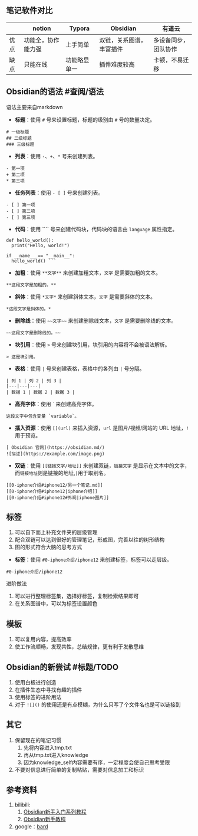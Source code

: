 ## 笔记软件对比
|    | notion    | Typora | Obsidian     | 有道云        |
|----|-----------|--------|--------------|------------|
| 优点 | 功能全，协作能力强 | 上手简单   | 双链，关系图谱，丰富插件 | 多设备同步，团队协作 |
| 缺点 | 只能在线      | 功能略显单一 | 插件难度较高       | 卡顿，不易迁移    |

## Obsidian的语法  #查阅/语法
语法主要来自markdown

* **标题**：使用 `#` 号来设置标题，标题的级别由 `#` 号的数量决定。

```
# 一级标题
## 二级标题
### 三级标题
```

* **列表**：使用 `-`、`+`、`*` 号来创建列表。

```
- 第一项
+ 第二项
* 第三项
```

* **任务列表**：使用 `- [ ]` 号来创建列表。

```
- [ ] 第一项
- [ ] 第二项
- [ ] 第三项
```

* **代码**：使用 ```` 号来创建代码块，代码块的语言由 `language` 属性指定。

```
def hello_world():
  print("Hello, world!")

if __name__ == "__main__":
  hello_world() ```
```

* **加粗**：使用 `**文字**` 来创建加粗文本，`文字` 是需要加粗的文本。

```
**这段文字是加粗的。**
```

* **斜体**：使用 `*文字*` 来创建斜体文本，`文字` 是需要斜体的文本。

```
*这段文字是斜体的。*
```

* **删除线**：使用 `~~文字~~` 来创建删除线文本，`文字` 是需要删除线的文本。

```
~~这段文字是删除线的。~~
```


* **块引用**：使用 `>` 号来创建块引用，块引用的内容将不会被语法解析。

```
> 这是块引用。
```

* **表格**：使用 `|` 号来创建表格，表格中的各列由 `|` 号分隔。

```
| 列 1 | 列 2 | 列 3 |
|---|---|---|
| 数据 1 | 数据 2 | 数据 3 |
```

* **高亮字体**：使用  `   来创建高亮字体。

```
这段文字中包含变量 `variable`。
```

* **插入资源**：使用 `[](url)` 来插入资源，`url` 是图片/视频/网站的 URL 地址，`!`用于预览。

```
[ Obsidian 官网](https://obsidian.md/)
![描述](https://example.com/image.png)
```


* **双链**：使用 `[[链接文字/地址]]` 来创建双链，`链接文字` 是显示在文本中的文字，而`链接地址`则是链接的地址,`|`用于取别名。

```
[[0-iphone介绍#iphone12/另一个笔记.md]]
[[0-iphone介绍#iphone12|iphone介绍]]
[[0-iphone介绍#iphone12#外观|iphone图片]]
```

## 标签
1. 可以自下而上补充文件夹的层级管理
2. 配合双链可以达到很好的管理笔记，形成图，完善以往的树形结构
3. 图的形式符合大脑的思考方式

* **标签**：使用 `#0-iphone介绍/iphone12` 来创建标签，标签可以走层级。

```
#0-iphone介绍/iphone12
```

进阶做法
1. 可以进行整理标签集，选择好标签，复制检索结果即可
2. 在关系图谱中，可以为标签设置颜色

## 模板
1. 可以复用内容，提高效率
2. 使工作流顺畅，发现共性，总结规律，更有利于发散思维

## Obsidian的新尝试 #标题/TODO
1. 使用白板进行创造
2. 在插件生态中寻找有趣的插件
3. 使用标签的进阶用法
4. 对于 `![]()` 的使用还是有点模糊，为什么只写了个文件名也是可以链接到

## 其它
1. 保留现在的笔记习惯
   1. 先将内容进入tmp.txt
   2. 再从tmp.txt进入knowledge
   3. 因为knowledge_self内容需要有序，一定程度会使自己思考受限
2. 不要对信息进行简单的复制粘贴，需要对信息加工和标识

## 参考资料
1. bilibili:
   1. [ Obsidian新手入门系列教程](https://www.bilibili.com/video/BV1kP411k7Bq)
   2. [ Obsidian新手教程](https://www.bilibili.com/video/BV18a411r7mt)
2. google：[bard](https://bard.google.com/)